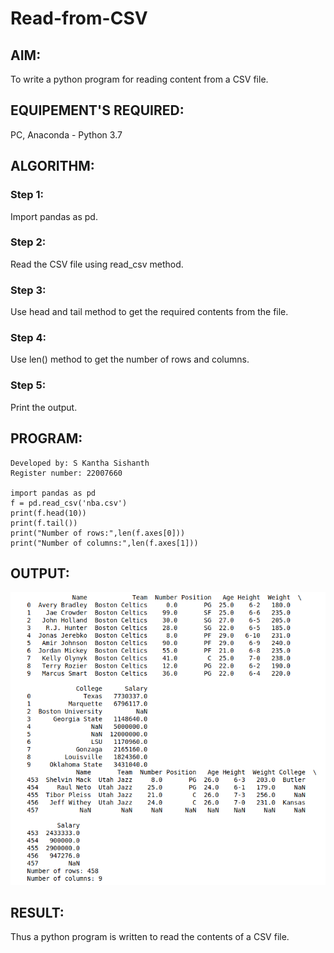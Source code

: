 # Read-from-CSV

## AIM:
To write a python program for reading content from a CSV file.

## EQUIPEMENT'S REQUIRED:
PC, Anaconda - Python 3.7

## ALGORITHM:

### Step 1:
Import pandas as pd.

### Step 2:
Read the CSV file using read_csv method.

### Step 3:
Use head and tail method to get the required contents from the file.

### Step 4:
Use len() method to get the number of rows and columns.

### Step 5:
Print the output.


## PROGRAM:
```
Developed by: S Kantha Sishanth
Register number: 22007660

import pandas as pd
f = pd.read_csv('nba.csv')
print(f.head(10))
print(f.tail())
print("Number of rows:",len(f.axes[0]))
print("Number of columns:",len(f.axes[1]))
```

## OUTPUT:
!['outcsv'](https://github.com/Skanthasishanth/Read-from-CSV/blob/main/outcsv.png)

## RESULT:
Thus a python program is written to read the contents of a CSV file.
